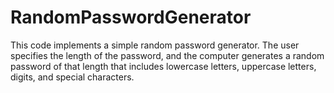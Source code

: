 # RandomPasswordGenerator
This code implements a simple random password generator. The user specifies the length of the password, and the computer generates a random password of that length that includes lowercase letters, uppercase letters, digits, and special characters.
